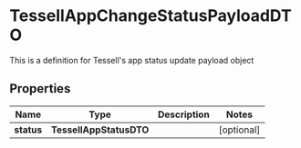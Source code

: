 

# TessellAppChangeStatusPayloadDTO

This is a definition for Tessell's app status update payload object

## Properties

Name | Type | Description | Notes
------------ | ------------- | ------------- | -------------
**status** | **TessellAppStatusDTO** |  |  [optional]



